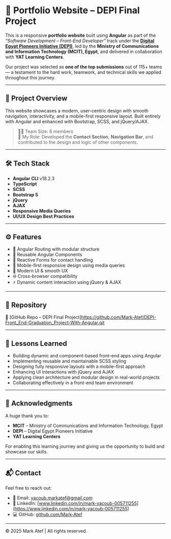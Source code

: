  # 🧾 Portfolio Website – DEPI Final Project

This is a responsive **portfolio website** built using **Angular** as part of the *"Software Development – Front-End Developer"* track under the [**Digital Egypt Pioneers Initiative (DEPI)**](https://depi.gov.eg/), led by the **Ministry of Communications and Information Technology (MCIT), Egypt**, and delivered in collaboration with **YAT Learning Centers**.

Our project was selected as **one of the top submissions** out of 115+ teams — a testament to the hard work, teamwork, and technical skills we applied throughout this journey.

---

## 🚀 Project Overview

This website showcases a modern, user-centric design with smooth navigation, interactivity, and a mobile-first responsive layout. Built entirely with Angular and enhanced with Bootstrap, SCSS, and jQuery/AJAX.

> 👨‍💻 Team Size: 6 members  
> 👤 My Role: Developed the **Contact Section**, **Navigation Bar**, and contributed to the design and logic of other components.

---

## 🛠️ Tech Stack

- **Angular CLI** v18.2.3  
- **TypeScript**  
- **SCSS**  
- **Bootstrap 5**  
- **jQuery**  
- **AJAX**  
- **Responsive Media Queries**  
- **UI/UX Design Best Practices**

---

## ⚙️ Features

- 🔁 Angular Routing with modular structure  
- 🧩 Reusable Angular Components  
- 📩 Reactive Forms for contact handling  
- 📱 Mobile-first responsive design using media queries  
- 🎨 Modern UI & smooth UX  
- 🌐 Cross-browser compatibility  
- ⚡ Dynamic content interaction using jQuery & AJAX

---

## 📂 Repository

🔗 [GitHub Repo – DEPI Final Project]https://github.com/Mark-Atef/DEPI-Front_End-Graduation_Project-With-Angular.git

---

## 🧠 Lessons Learned

- Building dynamic and component-based front-end apps using Angular  
- Implementing reusable and maintainable SCSS styling  
- Designing fully responsive layouts with a mobile-first approach  
- Enhancing UI interactions with jQuery and AJAX  
- Applying clean architecture and modular design in real-world projects  
- Collaborating effectively in a front-end team environment

---

## 🙌 Acknowledgments

A huge thank you to:

- **MCIT** – Ministry of Communications and Information Technology, Egypt  
- **DEPI** – Digital Egypt Pioneers Initiative  
- **YAT Learning Centers**  

For enabling this learning journey and giving us the opportunity to build and showcase our skills.

---

## 📬 Contact

Feel free to reach out:

- 📧 Email: yacoub.markatef@gmail.com  
- 💼 LinkedIn: [www.linkedin.com/in/mark-yacoub-005711255] (https://www.linkedin.com/in/mark-yacoub-005711255)  
- 💻 GitHub: [github.com/Mark-Atef](https://github.com/Mark-Atef)

---

© 2025 Mark Atef | All rights reserved.




